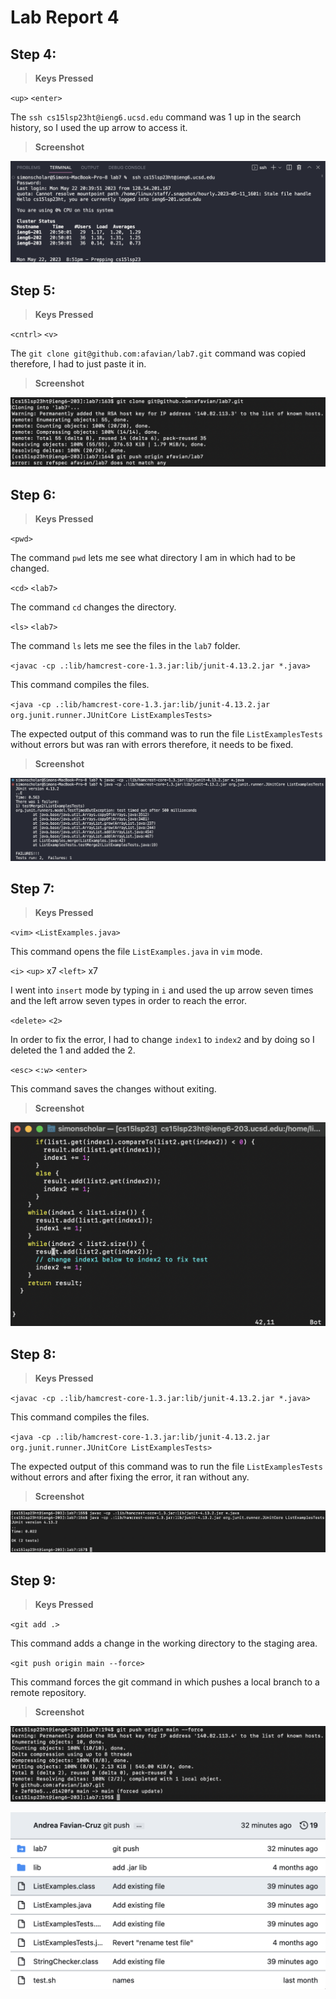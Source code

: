 # Lab Report 4

## Step 4: 

> **Keys Pressed**

`<up>` `<enter>` 

The `ssh cs15lsp23ht@ieng6.ucsd.edu` command was 1 up in the search history, so I used the up arrow to access it. 

> **Screenshot**

![Image](ieng.png)

## Step 5:

>**Keys Pressed**

`<cntrl>` `<v>`

The `git clone git@github.com:afavian/lab7.git` command was copied therefore, I had to just paste it in. 

>**Screenshot**

![Image](gitclone.png)

## Step 6:

>**Keys Pressed**

`<pwd>` 

The command `pwd` lets me see what directory I am in which had to be changed. 

`<cd>` `<lab7>` 

The command `cd` changes the directory. 

`<ls>` `<lab7>` 

The command `ls` lets me see the files in the `lab7` folder. 

`<javac -cp .:lib/hamcrest-core-1.3.jar:lib/junit-4.13.2.jar *.java>`

This command compiles the files.  

`<java -cp .:lib/hamcrest-core-1.3.jar:lib/junit-4.13.2.jar org.junit.runner.JUnitCore ListExamplesTests>`

The expected output of this command was to run the file `ListExamplesTests` without errors but was ran with errors therefore, it needs to be fixed. 

>**Screenshot**

![Image](rn.png)


## Step 7:

>**Keys Pressed**

`<vim>` `<ListExamples.java>` 

This command opens the file `ListExamples.java` in `vim` mode. 

`<i>` `<up>` x7 `<left>` x7 

I went into `insert` mode by typing in `i` and used the up arrow seven times and the left arrow seven types in order to reach the error. 

`<delete>` `<2>` 

In order to fix the error, I had to change `index1` to `index2` and by doing so I deleted the 1 and added the 2. 

`<esc>` `<:w>` `<enter>`

This command saves the changes without exiting. 

>**Screenshot**

![Image](vim.png)


## Step 8: 

>**Keys Pressed**

`<javac -cp .:lib/hamcrest-core-1.3.jar:lib/junit-4.13.2.jar *.java>` 

This command compiles the files. 

`<java -cp .:lib/hamcrest-core-1.3.jar:lib/junit-4.13.2.jar org.junit.runner.JUnitCore ListExamplesTests>`

The expected output of this command was to run the file `ListExamplesTests` without errors and after fixing the error, it ran without any. 

>**Screenshot**

![Image](success.png)


## Step 9: 

>**Keys Pressed**

`<git add .>` 

This command adds a change in the working directory to the staging area. 

`<git push origin main --force>` 

This command forces the git command in which pushes a local branch to a remote repository. 

>**Screenshot**

![Image](gitpush.png)

![Image](lab7.png)
